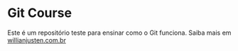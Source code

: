 # Git Course
Este é um repositório teste para ensinar como o Git funciona.
Saiba mais em [willianjusten.com.br](http://willianjusten.com.br)